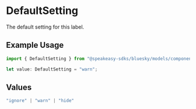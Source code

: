 # DefaultSetting

The default setting for this label.

## Example Usage

```typescript
import { DefaultSetting } from "@speakeasy-sdks/bluesky/models/components";

let value: DefaultSetting = "warn";
```

## Values

```typescript
"ignore" | "warn" | "hide"
```